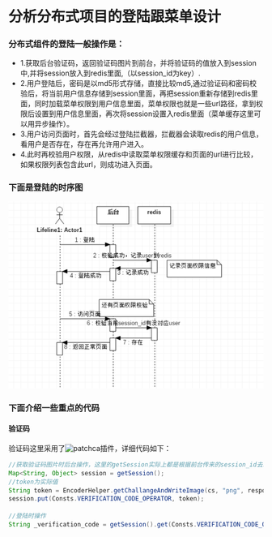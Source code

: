 # 分析分布式项目的登陆跟菜单设计
### 分布式组件的登陆一般操作是：
* 1.获取后台验证码，返回验证码图片到前台，并将验证码的值放入到session中,并将session放入到redis里面,（以session_id为key）.
* 2.用户登陆后，密码是以md5形式存储，直接比较md5,通过验证码和密码校验后，将当前用户信息存储到session里面，再把session重新存储到redis里面，同时加载菜单权限到用户信息里面，菜单权限也就是一些url路径，拿到权限后设置到用户信息里面，再次将session设置入redis里面（菜单缓存这里可以用异步操作）。
* 3.用户访问页面时，首先会经过登陆拦截器，拦截器会读取redis的用户信息，看用户是否存在，存在再允许用户进入。
* 4.此时再校验用户权限，从redis中读取菜单权限缓存和页面的url进行比较，如果权限列表包含此url，则成功进入页面。

### 下面是登陆的时序图
![](https://github.com/tsmairc/Login-MenuDesign/blob/master/image/seq.png?raw=true)

### 下面介绍一些重点的代码
#### 验证码
验证码这里采用了![patchca](https://github.com/pusuo/patchca)插件，详细代码如下：
```java
//获取验证码图片时后台操作，这里的getSession实际上都是根据前台传来的session_id去redis找出缓存的session对象
Map<String, Object> session = getSession();
//token为实际值
String token = EncoderHelper.getChallangeAndWriteImage(cs, "png", response.getOutputStream());
session.put(Consts.VERIFICATION_CODE_OPERATOR, token);

//登陆时操作
String _verification_code = getSession().get(Consts.VERIFICATION_CODE_OPERATOR);

```
